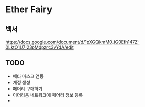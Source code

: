 # Ether Fairy

## 백서
https://docs.google.com/document/d/1pXGQkmM0_iG0Efh147Z-0LktO1U7I23pMdpzrc3vYdA/edit

## TODO
- 메타 마스크 연동
- 계정 생성
- 페어리 구매하기
- 이더리움 네트워크에 페어리 정보 등록
- 